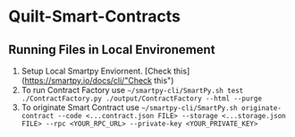 # Quilt-Smart-Contracts

## Running Files in Local Environement
1. Setup Local Smartpy Enviornent. [Check this](https://smartpy.io/docs/cli/"Check this")
2. To run Contract Factory use
`~/smartpy-cli/SmartPy.sh test ./ContractFactory.py ./output/ContractFactory --html --purge`
3. To originate Smart Contract use
`~/smartpy-cli/SmartPy.sh originate-contract --code <...contract.json FILE> --storage <...storage.json FILE> --rpc <YOUR_RPC_URL> --private-key <YOUR_PRIVATE_KEY>`
